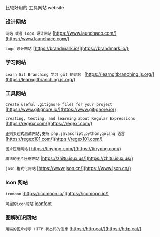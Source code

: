 比较好用的  工具网站 website

### 设计网站

`网站 或者 Logo 设计网站` [https://www.launchaco.com/](https://www.launchaco.com/)

`Logo 设计网站` [https://brandmark.io/](https://brandmark.io/)

### 学习网站

`Learn Git Branching 学习 git 的网站 ` [https://learngitbranching.js.org/](https://learngitbranching.js.org/)


### 工具网站

`Create useful .gitignore files for your project` [https://www.gitignore.io/](https://www.gitignore.io/)

`creating, testing, and learning about Regular Expressions` [https://regexr.com/](https://regexr.com/)

`正则表达式测试网站,支持 php,javascript,python,golang 语言`  [https://regex101.com/](https://regex101.com/)

`图片压缩网站` [https://tinypng.com/](https://tinypng.com/)

`腾讯的图片压缩网站` [https://zhitu.isux.us/](https://zhitu.isux.us/)

`josn 格式化网站` [https://www.json.cn/](https://www.json.cn/)


### Icon 网站

`icomoon` [https://icomoon.io/](https://icomoon.io/)

`阿里的icon网站` [iconfont](http://www.iconfont.cn)

### 图解知识网站

`用猫的图片标示 HTTP 状态码的信息` [https://http.cat/](https://http.cat/)


